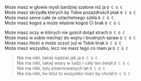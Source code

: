 Może masz w głowie myśli bardziej szalone niż ja		`D C G C`  
Może masz skrzydła których by Tobie pozazdrościł ptak	`D C G C`  
Może masz serce całe ze szlachetnego szkła			`D C G C`  
Może masz kogoś a może właśnie kogoś Ci brak		`D C G C`  

Może masz oczy w których nie gościł dotąd strach		`D C G C`  
Może masz w sobie niechęć do wojny i brudnych spraw	`D C G C`  
Może masz litość a może uczuć już w Tobie brak		`D C G C`  
Może masz wszystko, lecz nie masz tego co mam ja		`D C G C`  

>Nie ma nikt, takiej nadziei jak ja				`D C G C`  
>Nie ma nikt, takiej wiary w ludzi i cały ten świat		`D C G C`  
>Nie ma nikt, tylu zmarnowanych lat				`D C G C`  
>Nie ma nikt, bo któż to wszystko mieć by chciał		`D C G C`  
